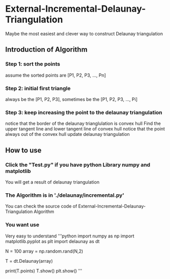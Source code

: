 # External-Incremental-Delaunay-Triangulation

Maybe the most easiest and clever way to construct Delaunay triangulation


## Introduction of Algorithm
### Step 1: sort the points
  assume the sorted points are \[P1, P2, P3, ..., Pn]
### Step 2: initial first triangle
  always be the \[P1, P2, P3], sometimes be the \[P1, P2, P3, ..., Pi]

### Step 3: keep increasing the point to the delaunay triangulation
  notice that the border of the delaunay trianglulation is convex hull
Find the upper tangent line and lower tangent line of convex hull
  notice that the point always out of the convex hull
update delaunay triangulation


## How to use

### Click the "Test.py" if you have python Library numpy and matplotlib
  You will get a result of delaunay triangulation

### The Algorithm is in './delaunay/incremental.py'
  You can check the source code of External-Incremental-Delaunay-Triangulation Algorithm

### You want use
  Very easy to understand
  '''python
import numpy as np
import matplotlib.pyplot as plt
import delaunay as dt

N = 100
array = np.random.rand(N,2)

T = dt.Delaunay(array)

print(T.points)
T.show()
plt.show()
  '''

